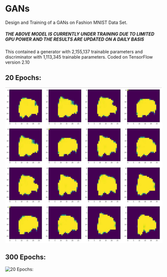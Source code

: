 # GANs
Design and Training of a GANs on Fashion MNIST Data Set.
##### THE ABOVE MODEL IS CURRENTLY UNDER TRAINING DUE TO LIMITED GPU POWER AND THE RESULTS ARE UPDATED ON A DAILY BASIS
This contained a generator with 2,155,137 trainable parameters and discriminator with 1,113,345 trainable parameters. Coded on TensorFlow version 2.10 

## 20 Epochs:

![20 Epochs:](https://github.com/saiashishanshuman/GANs/blob/main/20%20epochs.jpg)

## 300 Epochs:

![20 Epochs:](https://github.com/saiashishanshuman/GANs/blob/main/20%300epochs.jpg)
